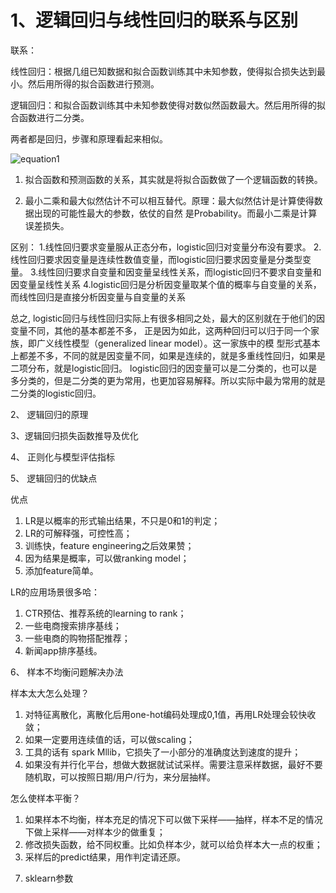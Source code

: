 # 1、逻辑回归与线性回归的联系与区别

联系：

线性回归：根据几组已知数据和拟合函数训练其中未知参数，使得拟合损失达到最小。然后用所得的拟合函数进行预测。 

逻辑回归：和拟合函数训练其中未知参数使得对数似然函数最大。然后用所得的拟合函数进行二分类。 

两者都是回归，步骤和原理看起来相似。

  ![equation1](https://github.com/npk123/Algorithm-datawhale/blob/master/images/Capture.JPG)

1. 拟合函数和预测函数的关系，其实就是将拟合函数做了一个逻辑函数的转换。 

2. 最小二乘和最大似然估计不可以相互替代。原理：最大似然估计是计算使得数据出现的可能性最大的参数，依仗的自然
是Probability。而最小二乘是计算误差损失。

区别：
    1.线性回归要求变量服从正态分布，logistic回归对变量分布没有要求。
    2.线性回归要求因变量是连续性数值变量，而logistic回归要求因变量是分类型变量。
    3.线性回归要求自变量和因变量呈线性关系，而logistic回归不要求自变量和因变量呈线性关系
    4.logistic回归是分析因变量取某个值的概率与自变量的关系，而线性回归是直接分析因变量与自变量的关系

总之, logistic回归与线性回归实际上有很多相同之处，最大的区别就在于他们的因变量不同，其他的基本都差不多，
正是因为如此，这两种回归可以归于同一个家族，即广义线性模型（generalized linear model）。这一家族中的模
型形式基本上都差不多，不同的就是因变量不同，如果是连续的，就是多重线性回归，如果是二项分布，就是logistic回归。
logistic回归的因变量可以是二分类的，也可以是多分类的，但是二分类的更为常用，也更加容易解释。所以实际中最为常用的就是二分类的logistic回归。

2、 逻辑回归的原理



3、逻辑回归损失函数推导及优化



4、 正则化与模型评估指标



5、 逻辑回归的优缺点

优点

   1) LR是以概率的形式输出结果，不只是0和1的判定； 
   2) LR的可解释强，可控性高； 
   3) 训练快，feature engineering之后效果赞； 
   4) 因为结果是概率，可以做ranking model； 
   5) 添加feature简单。 
   
LR的应用场景很多哈： 

   1) CTR预估、推荐系统的learning to rank； 
   2) 一些电商搜索排序基线； 
   3) 一些电商的购物搭配推荐； 
   4) 新闻app排序基线。

6、 样本不均衡问题解决办法

样本太大怎么处理？ 

   1) 对特征离散化，离散化后用one-hot编码处理成0,1值，再用LR处理会较快收敛； 
   2) 如果一定要用连续值的话，可以做scaling； 
   3) 工具的话有 spark Mllib，它损失了一小部分的准确度达到速度的提升； 
   4) 如果没有并行化平台，想做大数据就试试采样。需要注意采样数据，最好不要随机取，可以按照日期/用户/行为，来分层抽样。 

怎么使样本平衡？ 

   1) 如果样本不均衡，样本充足的情况下可以做下采样——抽样，样本不足的情况下做上采样——对样本少的做重复； 
   2) 修改损失函数，给不同权重。比如负样本少，就可以给负样本大一点的权重； 
   3) 采样后的predict结果，用作判定请还原。

7.  sklearn参数
